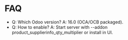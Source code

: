 # FAQ

- Q: Which Odoo version? A: 16.0 (OCA/OCB packaged).
- Q: How to enable? A: Start server with --addon product_supplierinfo_qty_multiplier or install in UI.
